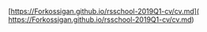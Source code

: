 [https://Forkossigan.github.io/rsschool-2019Q1-cv/cv.md]( https://Forkossigan.github.io/rsschool-2019Q1-cv/cv.md)